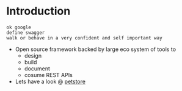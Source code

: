 # Introduction

```
ok google
define swagger
walk or behave in a very confident and self important way
```

* Open source framework backed by large eco system of tools to 
    * design
    * build
    * document
    * cosume REST APIs
* Lets have a look @ [petstore](https://petstore.swagger.io/)
